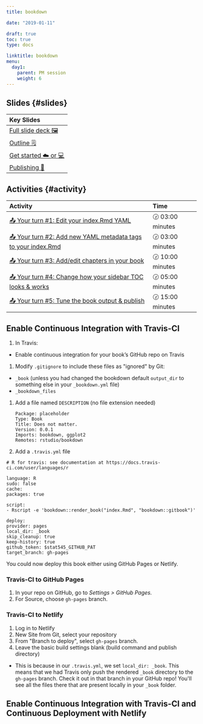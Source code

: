 ```yaml
---
title: bookdown

date: "2019-01-11"

draft: true
toc: true
type: docs

linktitle: bookdown
menu:
  day1:
    parent: PM session
    weight: 6
---
```





## Slides {#slides}

<table class="table table-hover table-condensed" style="margin-left: auto; margin-right: auto;">
 <thead>
  <tr>
   <th style="text-align:left;"> Key Slides </th>
  </tr>
 </thead>
<tbody>
  <tr>
   <td style="text-align:left;"> <a href="../../../slides/bookdown.html#1" style="     ">Full slide deck 🖼</a> </td>
  </tr>
  <tr>
   <td style="text-align:left;"> <a href="../../../slides/bookdown.html#outline" style="     ">Outline 🗒</a> </td>
  </tr>
  <tr>
   <td style="text-align:left;"> <a href="../../../slides/bookdown.html#start" style="     ">Get started ☁️ or 💻</a> </td>
  </tr>
  <tr>
   <td style="text-align:left;"> <a href="../../../slides/bookdown.html#publish" style="     ">Publishing 🚀</a> </td>
  </tr>
</tbody>
</table>


## Activities {#activity}


<table class="table table-hover table-condensed" style="margin-left: auto; margin-right: auto;">
 <thead>
  <tr>
   <th style="text-align:left;"> Activity </th>
   <th style="text-align:left;"> Time </th>
  </tr>
 </thead>
<tbody>
  <tr>
   <td style="text-align:left;"> <a href="../../../slides/bookdown.html#yourturn-1" style="     ">📤 Your turn #1: Edit your index.Rmd YAML</a> </td>
   <td style="text-align:left;"> 🕝 03:00 minutes </td>
  </tr>
  <tr>
   <td style="text-align:left;"> <a href="../../../slides/bookdown.html#yourturn-2" style="     ">📤 Your turn #2: Add new YAML metadata tags to your index.Rmd</a> </td>
   <td style="text-align:left;"> 🕝 03:00 minutes </td>
  </tr>
  <tr>
   <td style="text-align:left;"> <a href="../../../slides/bookdown.html#yourturn-3" style="     ">📤 Your turn #3: Add/edit chapters in your book</a> </td>
   <td style="text-align:left;"> 🕝 10:00 minutes </td>
  </tr>
  <tr>
   <td style="text-align:left;"> <a href="../../../slides/bookdown.html#yourturn-4" style="     ">📤 Your turn #4: Change how your sidebar TOC looks &amp; works</a> </td>
   <td style="text-align:left;"> 🕝 05:00 minutes </td>
  </tr>
  <tr>
   <td style="text-align:left;"> <a href="../../../slides/bookdown.html#yourturn-5" style="     ">📤 Your turn #5: Tune the book output &amp; publish</a> </td>
   <td style="text-align:left;"> 🕝 15:00 minutes </td>
  </tr>
</tbody>
</table>


## Enable Continuous Integration with Travis-CI 

1. In Travis:

  + Enable continuous integration for your book’s GitHub repo on Travis

1. Modify `.gitignore` to include these files as "ignored" by Git:

  + `_book` (unless you had changed the bookdown default `output_dir` to something else in your `_bookdown.yml` file)
  + `_bookdown_files`

1. Add a file named `DESCRIPTION` (no file extension needed)

    ```
    Package: placeholder
    Type: Book
    Title: Does not matter.
    Version: 0.0.1
    Imports: bookdown, ggplot2
    Remotes: rstudio/bookdown
    ```

1. Add a `.travis.yml` file

  ```
  # R for travis: see documentation at https://docs.travis-ci.com/user/languages/r
  
  language: R
  sudo: false
  cache:
  packages: true
  
  script:
  - Rscript -e 'bookdown::render_book("index.Rmd", "bookdown::gitbook")'
  
  deploy:
  provider: pages
  local_dir: _book
  skip_cleanup: true
  keep-history: true
  github_token: $stat545_GITHUB_PAT
  target_branch: gh-pages
  ```

You could now deploy this book either using GitHub Pages or Netlify.

### Travis-CI to GitHub Pages

1. In your repo on GitHub, go to *Settings > GitHub Pages.*
1. For Source, choose `gh-pages` branch.

### Travis-CI to Netlify

1. Log in to Netlify
1. New Site from Git, select your repository
1. From "Branch to deploy", select `gh-pages` branch.
1. Leave the basic build settings blank (build command and publish directory)
  + This is because in our `.travis.yml`, we set `local_dir: _book`. This means that we had Travis only push the rendered `_book` directory to the `gh-pages` branch. Check it out in that branch in your GitHub repo! You'll see all the files there that are present locally in your `_book` folder.


## Enable Continuous Integration with Travis-CI and Continuous Deployment with Netlify
